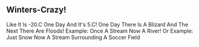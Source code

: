## Winters-Crazy!
Like It Is -20.C One Day And It's 5.C!
One Day There Is A Blizard And The Next There Are Floods! Example: Once A Stream Now A River! Or Example: Just Snow Now A Stream Surrounding A Soccer Field 
